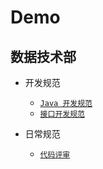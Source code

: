 # Demo

## 数据技术部   

- 开发规范
  - [`Java 开发规范`](/norms/Java开发规范.md)
  - [`接口开发规范`](/norms/接口开发规范.md)

- 日常规范
  - [`代码评审`](/norms/代码评审.md)